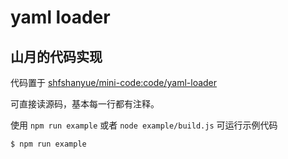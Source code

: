 # yaml loader

## 山月的代码实现

代码置于 [shfshanyue/mini-code:code/yaml-loader](https://github.com/shfshanyue/mini-code/blob/master/code/json-loader/index.js)

可直接读源码，基本每一行都有注释。

使用 `npm run example` 或者 `node example/build.js` 可运行示例代码

``` bash
$ npm run example
```